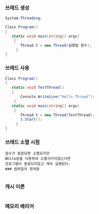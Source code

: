 
### 쓰레드 생성
```C#
System.Threading; 

Class Program()
{
   static void main(string[] args)
    {
       Thread t = new Thread(실행할 함수);
     }
}
```
### 쓰레드 사용 
```C#
Class Program()
{
   static void TestThread()
   {
       Console.WriteLine("Hello Thread");
    }
   static void main(string[] args)
    {
       Thread t = new Thread(TestThread);
       t.Start();
     }
} 
```
### 쓰레드 소멸 시점
```Text
함수가 종료되면 소멸되지만
While문을 사용하여 소멸시키지않는다면
프로그램이 종료되지않고 계속 실행된다.
### 컴파일러 최적화
```
```Text

```

### 캐시 이론
```Text

```

### 메모리 베리어
```Text

```
